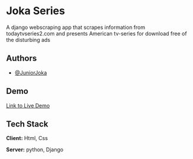 # Joka Series

A django webscraping app that scrapes information from todaytvseries2.com and presents American tv-series for download free of the disturbing ads

## Authors

- [@JuniorJoka](https://github.com/JuniorJoka)

## Demo

[Link to Live Demo](http://joka-series.herokuapp.com/)

## Tech Stack

**Client:** Html, Css

**Server:** python, Django
